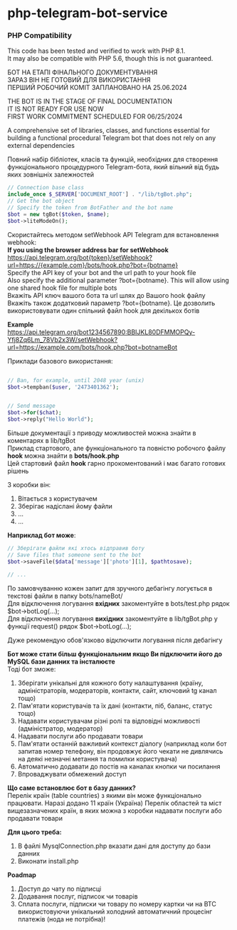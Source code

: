 # php-telegram-bot-service

### PHP Compatibility  
This code has been tested and verified to work with PHP 8.1.  
It may also be compatible with PHP 5.6, though this is not guaranteed.  

БОТ НА ЕТАПІ ФІНАЛЬНОГО ДОКУМЕНТУВАННЯ  
ЗАРАЗ ВІН НЕ ГОТОВИЙ ДЛЯ ВИКОРИСТАННЯ  
ПЕРШИЙ РОБОЧИЙ КОМІТ ЗАПЛАНОВАНО НА 25.06.2024  

THE BOT IS IN THE STAGE OF FINAL DOCUMENTATION  
IT IS NOT READY FOR USE NOW  
FIRST WORK COMMITMENT SCHEDULED FOR 06/25/2024  

A comprehensive set of libraries, classes, and functions essential for building a functional procedural Telegram bot that does not rely on any external dependencies

Повний набір бібліотек, класів та функцій, необхідних для створення функціонального процедурного Telegram-бота, який вільний від будь яких зовнішніх залежностей

```php
// Connection base class
include_once $_SERVER['DOCUMENT_ROOT'] . "/lib/tgBot.php";
// Get the bot object
// Specify the token from BotFather and the bot name
$bot = new tgBot($token, $name);
$bot->liteModeOn();
```

Скористайтесь методом setWebhook API Telegram для встановлення webhook:  
**If you using the browser address bar for setWebhook**  
https://api.telegram.org/bot{token}/setWebhook?url=https://{example.com}/bots/hook.php?bot={botname}  
Specify the API key of your bot and the url path to your hook file  
Also specify the additional parameter ?bot={botname}. This will allow using one shared hook file for multiple bots  
Вкажіть API ключ вашого бота та url шлях до Вашого hook файлу  
Вкажіть також додатковий параметр ?bot={botname}. Це дозволить використовувати один спільний файл hook для декількох ботів  

**Example**  
https://api.telegram.org/bot1234567890:BBIJKL80DFMMOPQy-Yfj8Zq6Lm_78Vb2x3W/setWebhook?url=https://example.com/bots/hook.php?bot=botnameBot  

Приклади базового використання:
```php

// Ban, for example, until 2048 year (unix)
$bot->tempban($user, '2473401362');


// Send message
$bot->for($chat);
$bot->reply("Hello World");


```


Більше документації з приводу можливостей можна знайти в коментарях в lib/tgBot  
Приклад стартового, але функціонального та повністю робочого файлу **hook** можна знайти в 
**bots/hook.php**  
Цей стартовий файл **hook** гарно прокоментований і має багато готових рішень  

З коробки він:  
1. Вітається з користувачем
2. Зберігає надіслані йому файли
3. ...
4. ...


**Наприклад бот може**: 
```php
// Зберігати файли які хтось відправив боту
// Save files that someone sent to the bot
$bot->saveFile($data['message']['photo'][1], $pathtosave);

// ...

```


По замовчуванню кожен запит для зручного дебагінгу логується в текстові файли в папку bots/nameBot/  
Для відключення логування **вхідних** закоментуйте в bots/test.php рядок $bot->botLog(...);  
Для відключення логування **вихідних** закоментуйте в lib/tgBot.php у функції request() рядок $bot->botLog(...);  

Дуже рекомендую обов'язково відключити логування після дебагінгу  


**Бот може стати більш функціональним якщо Ви підключити його до MySQL бази данних та інсталюєте**  
Тоді бот зможе:
1. Зберігати унікальні для кожного боту налаштування (країну, адміністраторів, модераторів, контакти, сайт, ключовий tg канал тощо)
2. Пам'ятати користувачів та їх дані (контакти, піб, баланс, статус тощо)
3. Надавати користувачам різні ролі та відповідні можливості (адміністратор, модератор)
3. Надавати послуги або продавати товари
4. Пам'ятати останній важливий контекст діалогу (наприклад коли бот запитав номер телефону, він продовжує його чекати не дивлячись на деякі незначні метання та помилки користувача)
5. Автоматично додавати до постів на каналах кнопки чи посилання
6. Впроваджувати обмежений доступ


**Що саме встановлює бот в базу данних?**  
Перелік країн (table countries) з якими він може функціонально працювати. Наразі додано 11 країн (Україна)
Перелік областей та міст вищезазначених країн, в яких можна з коробки надавати послуги або продавати товари  


**Для цього треба:**  
1. В файлі MysqlConnection.php вказати дані для доступу до бази данних
2. Виконати install.php


**Poadmap**  
1. Доступ до чату по підписці
2. Додавання послуг, підписок чи товарів
3. Сплата послуги, підписки чи товару по номеру картки чи на BTC використовуючи унікальний холодний автоматичний процесінг платежів (нода не потрібна)!
